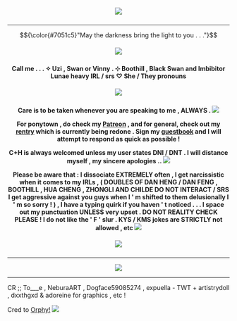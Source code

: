 <h5 align="center">
<img src="https://64.media.tumblr.com/2ee236893e5219e31061a69e13532fac/00124f951933bf07-f5/s2048x3072/ae58a22283f9c421dad595362bd07297500a8d55.pnj"/>

</h5>

***

$${\color{#7051c5}"May the darkness bring the light to you . . ."}$$

<h5 align="center">
<img src="https://64.media.tumblr.com/d8fdb972b9a6a7a42f81786bf9ebbbd9/aad9f5348476e85c-d8/s1280x1920/1bd929d55c464dac2988fed35af2f5c2596dc653.pnj"/>
</h5>  

<h4 align="center">
Call me . . . ✧ Uzi , Swan or Vinny . ⊹ Boothill , Black Swan and Imbibitor Lunae heavy IRL / srs ♡ She / They pronouns
</h4> 
<h5 align="center">
<img src="https://64.media.tumblr.com/15ed3e476ec595fed2ab4b48a08263e2/00124f951933bf07-8c/s640x960/eeba87da4cafeb6e59d3da06c05bc3eaa7dba52b.gifv"/>
</h5>  
<h4 align="center">

Care is to be taken whenever you are speaking to me , ALWAYS . <img src="https://files.catbox.moe/dvuqc0.gif"/>

For ponytown , do check my [Patreon](https://patreon.com/villyth) , and for general, check out my [rentry](https://rentry.co/Keqingxuan) which is currently being redone .
Sign my [guestbook](https://villyth.123guestbook.com/) and I will attempt to respond as quick as possible !

C+H is always welcomed unless my user states DNI / DNT . I will distance myself , my sincere apologies .. <img src="https://i.imgur.com/QzDD3aN.gif"/>

Please be aware that : I dissociate EXTREMELY often , I get narcissistic when it comes to my IRLs , ( DOUBLES OF DAN HENG / DAN FENG , BOOTHILL , HUA CHENG , ZHONGLI AND CHILDE DO NOT INTERACT / SRS I get aggressive against you guys when I ' m shifted to them delusionally I ' m so sorry ! ) , I have a typing quirk if you haven ' t noticed . . . I space out my punctuation UNLESS very upset . DO NOT REALITY CHECK PLEASE ! I do not like the ' F ' slur . KYS / KMS jokes are STRICTLY not allowed , etc <img src="https://files.catbox.moe/ybqcw1.gif"/>
</h4> 

<h5 align="center">
<img src="https://64.media.tumblr.com/57a00b7780527ab6e0e967dc9bdfc7b4/498b11257aefa269-e8/s400x600/d7366fa4f33f8de7611cbc3ee03096641464023d.pnj"/>
</h5>

***

<p align ="center">
<img src="https://64.media.tumblr.com/140f0ad171d0677ed2c98d98caae59bc/00124f951933bf07-8d/s2048x3072/47c5b05d7cf80e44ac7c72da033ec833324b145c.pnj"/>
</h5>  
</p>

***

CR ;; To___e , NeburaART , Dogface59085274 , expuella - TWT + artistrydoll , dxxthgxd & adoreine for graphics , etc !

Cred to [Orphy!](https://github.com/Ovrpheus) <img src="https://files.catbox.moe/e2owl3.gif"/>
